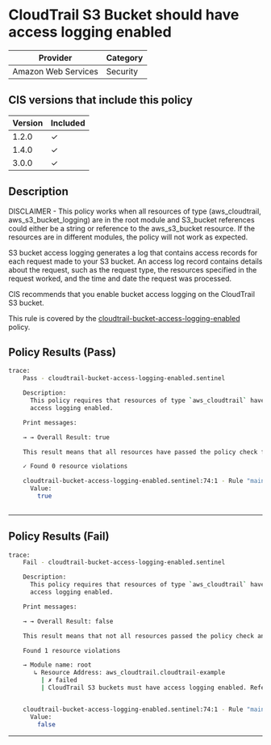 # CloudTrail S3 Bucket should have access logging enabled

| Provider            | Category |
|---------------------|----------|
| Amazon Web Services | Security |

## CIS versions that include this policy

| Version | Included |
|---------|----------|
| 1.2.0   | &check;  |
| 1.4.0   | &check;  |
| 3.0.0   | &check;  |

## Description

DISCLAIMER - This policy works when all resources of type (aws_cloudtrail, aws_s3_bucket_logging) are in the root module
and S3_bucket references could either be a string or reference to the aws_s3_bucket resource.
If the resources are in different modules, the policy will not work as expected.

S3 bucket access logging generates a log that contains access records for each request made to your S3 bucket. 
An access log record contains details about the request, such as the request type, the resources specified in the request worked, 
and the time and date the request was processed.

CIS recommends that you enable bucket access logging on the CloudTrail S3 bucket.


This rule is covered by the [cloudtrail-bucket-access-logging-enabled](https://github.com/hashicorp/policy-library-CIS-Policy-Set-for-AWS-Terraform/blob/main/policies/cloudtrail/cloudtrail-bucket-access-logging-enabled.sentinel) policy.

## Policy Results (Pass)
```bash
trace:
    Pass - cloudtrail-bucket-access-logging-enabled.sentinel

    Description:
      This policy requires that resources of type `aws_cloudtrail` have bucket
      access logging enabled.

    Print messages:

    → → Overall Result: true

    This result means that all resources have passed the policy check for the policy cloudtrail-bucket-access-logging-enabled.

    ✓ Found 0 resource violations

    cloudtrail-bucket-access-logging-enabled.sentinel:74:1 - Rule "main"
      Value:
        true
        
```
---

## Policy Results (Fail)
```bash
trace:
    Fail - cloudtrail-bucket-access-logging-enabled.sentinel

    Description:
      This policy requires that resources of type `aws_cloudtrail` have bucket
      access logging enabled.

    Print messages:

    → → Overall Result: false

    This result means that not all resources passed the policy check and the protected behavior is not allowed for the policy cloudtrail-bucket-access-logging-enabled.

    Found 1 resource violations

    → Module name: root
       ↳ Resource Address: aws_cloudtrail.cloudtrail-example
         | ✗ failed
         | CloudTrail S3 buckets must have access logging enabled. Refer to https://docs.aws.amazon.com/securityhub/latest/userguide/cloudtrail-controls.html#cloudtrail-7 for more details.


    cloudtrail-bucket-access-logging-enabled.sentinel:74:1 - Rule "main"
      Value:
        false

```

---
